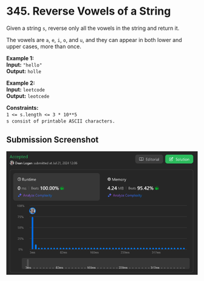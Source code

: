 # 345. Reverse Vowels of a String

Given a string `s`, reverse only all the vowels in the string and return it.

The vowels are `a`, `e`, `i`, `o`, and `u`, and they can appear in both lower and upper cases, more than once.

**Example 1:**  
    **Input:** `"hello"`  
    **Output:** `holle`   

**Example 2:**  
    **Input:** `leetcode`  
    **Output:** `leotcede`   

**Constraints:**  
    `1 <= s.length <= 3 * 10**5`  
    `s consist of printable ASCII characters.`  

## Submission Screenshot

![Image](./reverse-vowels-of-a-string.png)